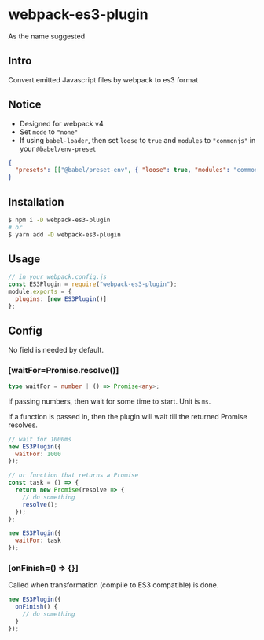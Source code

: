 # webpack-es3-plugin

As the name suggested

## Intro

Convert emitted Javascript files by webpack to es3 format

## Notice

- Designed for webpack v4
- Set `mode` to `"none"`
- If using `babel-loader`, then set `loose` to `true` and `modules` to `"commonjs"` in your `@babel/env-preset`

```json
{
  "presets": [["@babel/preset-env", { "loose": true, "modules": "commonjs" }]]
}
```

## Installation

```bash
$ npm i -D webpack-es3-plugin
# or
$ yarn add -D webpack-es3-plugin
```

## Usage

```js
// in your webpack.config.js
const ES3Plugin = require("webpack-es3-plugin");
module.exports = {
  plugins: [new ES3Plugin()]
};
```

## Config

No field is needed by default.

### [waitFor=Promise.resolve()]

```ts
type waitFor = number | () => Promise<any>;
```

If passing numbers, then wait for some time to start. Unit is `ms`.

If a function is passed in, then the plugin will wait till the returned Promise resolves.

```js
// wait for 1000ms
new ES3Plugin({
  waitFor: 1000
});

// or function that returns a Promise
const task = () => {
  return new Promise(resolve => {
    // do something
    resolve();
  });
};

new ES3Plugin({
  waitFor: task
});
```

### [onFinish=() => {}]

Called when transformation (compile to ES3 compatible) is done.

```js
new ES3Plugin({
  onFinish() {
    // do something
  }
});
```
